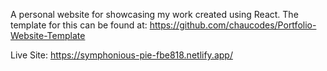 A personal website for showcasing my work created using React. The template for this can be found at: https://github.com/chaucodes/Portfolio-Website-Template

Live Site: https://symphonious-pie-fbe818.netlify.app/